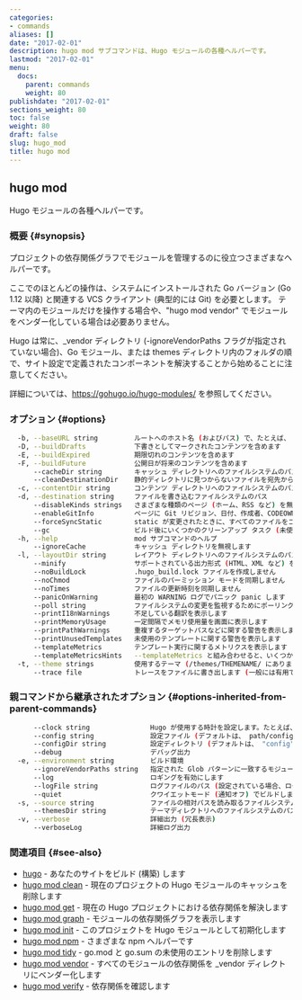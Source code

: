 ```yaml
---
categories:
- commands
aliases: []
date: "2017-02-01"
description: hugo mod サブコマンドは、Hugo モジュールの各種ヘルパーです。
lastmod: "2017-02-01"
menu:
  docs:
    parent: commands
    weight: 80
publishdate: "2017-02-01"
sections_weight: 80
toc: false
weight: 80
draft: false
slug: hugo_mod
title: hugo mod
---
```

## hugo mod

Hugo モジュールの各種ヘルパーです。

### 概要 {#synopsis}

プロジェクトの依存関係グラフでモジュールを管理するのに役立つさまざまなヘルパーです。

ここでのほとんどの操作は、システムにインストールされた Go バージョン (Go 1.12 以降) と関連する VCS クライアント (典型的には Git) を必要とします。
テーマ内のモジュールだけを操作する場合や、"hugo mod vendor" でモジュールをベンダー化している場合は必要ありません。


Hugo は常に、_vendor ディレクトリ (-ignoreVendorPaths フラグが指定されていない場合)、Go モジュール、または themes ディレクトリ内のフォルダの順で、サイト設定で定義されたコンポーネントを解決することから始めることに注意してください。

詳細については、https://gohugo.io/hugo-modules/ を参照してください。


### オプション {#options}

```bash
  -b, --baseURL string         ルートへのホスト名 (およびパス) で、たとえば、 https://spf13.com/
  -D, --buildDrafts            下書きとしてマークされたコンテンツを含めます
  -E, --buildExpired           期限切れのコンテンツを含めます
  -F, --buildFuture            公開日が将来のコンテンツを含めます
      --cacheDir string        キャッシュ ディレクトリへのファイルシステムのパス。 デフォルトは、 $TMPDIR/hugo_cache/ です
      --cleanDestinationDir    静的ディレクトリに見つからないファイルを宛先から削除します
  -c, --contentDir string      コンテンツ ディレクトリへのファイルシステムのパス
  -d, --destination string     ファイルを書き込むファイルシステムのパス
      --disableKinds strings   さまざまな種類のページ (ホーム、RSS など) を無効にします
      --enableGitInfo          ページに Git リビジョン、日付、作成者、CODEOWNERS 情報を追加します
      --forceSyncStatic        static が変更されたときに、すべてのファイルをコピーします
      --gc                     ビルド後にいくつかのクリーンアップ タスク (未使用のキャッシュ ファイルを削除する) を実行できるようにします
  -h, --help                   mod サブコマンドのヘルプ
      --ignoreCache            キャッシュ ディレクトリを無視します
  -l, --layoutDir string       レイアウト ディレクトリへのファイルシステムのパス
      --minify                 サポートされている出力形式 (HTML、XML など) をミニファイします
      --noBuildLock            .hugo_build.lock ファイルを作成しません
      --noChmod                ファイルのパーミッション モードを同期しません
      --noTimes                ファイルの更新時刻を同期しません
      --panicOnWarning         最初の WARNING ログでパニック panic します
      --poll string            ファイルシステムの変更を監視するためにポーリング ベースのアプローチを使用するには、これをポーリング間隔に設定します (たとえば、 --poll 700ms)
      --printI18nWarnings      不足している翻訳を表示します
      --printMemoryUsage       一定間隔でメモリ使用量を画面に表示します
      --printPathWarnings      重複するターゲットパスなどに関する警告を表示します
      --printUnusedTemplates   未使用のテンプレートに関する警告を表示します
      --templateMetrics        テンプレート実行に関するメトリクスを表示します
      --templateMetricsHints   --templateMetrics と組み合わせると、いくつかの改善のヒントが計算されます
  -t, --theme strings          使用するテーマ (/themes/THEMENAME/ にあります)
      --trace file             トレースをファイルに書き出します (一般には有用ではありません)
```

### 親コマンドから継承されたオプション {#options-inherited-from-parent-commands}

```bash
      --clock string               Hugo が使用する時計を設定します。たとえば、 --clock 2021-11-06T22:30:00.00+09:00
      --config string              設定ファイル (デフォルトは、 path/config.yaml|json|toml)
      --configDir string           設定ディレクトリ (デフォルトは、 "config")
      --debug                      デバッグ出力
  -e, --environment string         ビルド環境
      --ignoreVendorPaths string   指定された Glob パターンに一致するモジュールパスの _vendor を無視します
      --log                        ロギングを有効にします
      --logFile string             ログファイルのパス (設定されている場合、ログが自動的に有効になります)
      --quiet                      クワイエットモード (通知オフ) でビルドします
  -s, --source string              ファイルの相対パスを読み取るファイルシステムのパス
      --themesDir string           テーマディレクトリへのファイルシステムのパス
  -v, --verbose                    詳細出力 (冗長表示)
      --verboseLog                 詳細ログ出力
```

### 関連項目 {#see-also}

* [hugo](/commands/hugo/)	 - あなたのサイトをビルド (構築) します
* [hugo mod clean](/commands/hugo_mod_clean/)	 - 現在のプロジェクトの Hugo モジュールのキャッシュを削除します
* [hugo mod get](/commands/hugo_mod_get/)	 - 現在の Hugo プロジェクトにおける依存関係を解決します
* [hugo mod graph](/commands/hugo_mod_graph/)	 - モジュールの依存関係グラフを表示します
* [hugo mod init](/commands/hugo_mod_init/)	 - このプロジェクトを Hugo モジュールとして初期化します
* [hugo mod npm](/commands/hugo_mod_npm/)	 - さまざまな npm ヘルパーです
* [hugo mod tidy](/commands/hugo_mod_tidy/)	 - go.mod と go.sum の未使用のエントリを削除します
* [hugo mod vendor](/commands/hugo_mod_vendor/)	 - すべてのモジュールの依存関係を _vendor ディレクトリにベンダー化します
* [hugo mod verify](/commands/hugo_mod_verify/)	 - 依存関係を確認します

